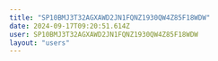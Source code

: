 ```yaml
---
title: "SP10BMJ3T32AGXAWD2JN1FQNZ1930QW4Z85F18WDW"
date: 2024-09-17T09:20:51.614Z
user: SP10BMJ3T32AGXAWD2JN1FQNZ1930QW4Z85F18WDW
layout: "users"
---
```

    